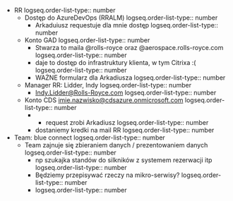 - RR 
  logseq.order-list-type:: number
	- Dostęp do AzureDevOps (RRALM)
	  logseq.order-list-type:: number
		- Arkaduiusz requestuje dla mnie dostęp
		  logseq.order-list-type:: number
	- Konto GAD
	  logseq.order-list-type:: number
		- Stwarza to maila @rolls-royce oraz @aerospace.rolls-royce.com
		  logseq.order-list-type:: number
		- daje to dostęp do infrastruktury klienta, w tym Citrixa :(
		  logseq.order-list-type:: number
		- WAŻNE formularz dla Arkadiusza
		  logseq.order-list-type:: number
	- Manager RR: Lidder, Indy 
	  logseq.order-list-type:: number
		- Indy.Lidder@Rolls-Royce.com
		  logseq.order-list-type:: number
	- Konto CDS imie.nazwisko@cdsazure.onmicrosoft.com
	  logseq.order-list-type:: number
		- - request zrobi Arkadiusz
		  logseq.order-list-type:: number
		- dostaniemy kredki na mail RR
		  logseq.order-list-type:: number
- Team: blue connect
  logseq.order-list-type:: number
	- Team zajnuje się zbieraniem danych / prezentowaniem danych
	  logseq.order-list-type:: number
		- np szukajka standów do silkników z systemem rezerwacji itp
		  logseq.order-list-type:: number
		- Będziemy przepisywać rzeczy na mikro-serwisy?
		  logseq.order-list-type:: number
		- logseq.order-list-type:: number